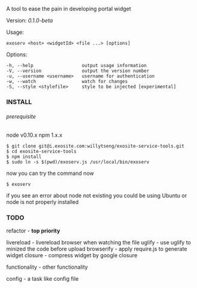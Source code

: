 A tool to ease the pain in developing portal widget

Version: *0.1.0-beta*

Usage: 

	exoserv <host> <widgetId> <file ...> [options]

Options:

    -h, --help                 	output usage information
    -V, --version              	output the version number
    -u, --username <username>  	username for authentication
    -w, --watch                	watch for changes
    -S, --style <stylefile>		style to be injected [experimental]

### INSTALL

###### prerequisite

node v0.10.x
npm 1.x.x

	$ git clone git@i.exosite.com:willytseng/exosite-service-tools.git  
	$ cd exosite-service-tools  
	$ npm install  
	$ sudo ln -s $(pwd)/exoserv.js /usr/local/bin/exoserv  

now you can try the command now  

	$ exoserv

if you see an error about node not existing
you could be using Ubuntu or node is not properly installed

### TODO

refactor - **top priority**

livereload - livereload browser when watching the file
uglify - use uglify to minized the code before upload
browserify - apply require.js to generate widget
closure - compress widget by google closure

functionality - other functionality

config - a task like config file